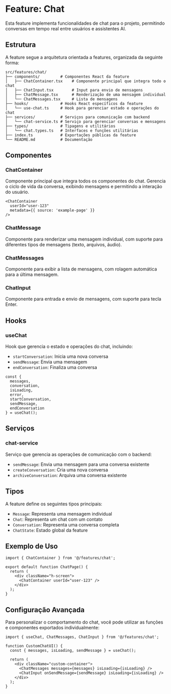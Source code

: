 # Feature: Chat

Esta feature implementa funcionalidades de chat para o projeto, permitindo conversas em tempo real entre usuários e assistentes AI.

## Estrutura

A feature segue a arquitetura orientada a features, organizada da seguinte forma:

```
src/features/chat/
├── components/         # Componentes React da feature
│   ├── ChatContainer.tsx    # Componente principal que integra todo o chat
│   ├── ChatInput.tsx        # Input para envio de mensagens
│   ├── ChatMessage.tsx      # Renderização de uma mensagem individual
│   └── ChatMessages.tsx     # Lista de mensagens
├── hooks/              # Hooks React específicos da feature
│   └── use-chat.ts     # Hook para gerenciar estado e operações do chat
├── services/           # Serviços para comunicação com backend
│   └── chat-service.ts # Serviço para gerenciar conversas e mensagens
├── types/              # Tipagens e utilitários
│   └── chat.types.ts   # Interfaces e funções utilitárias
├── index.ts            # Exportações públicas da feature
└── README.md           # Documentação
```

## Componentes

### ChatContainer

Componente principal que integra todos os componentes do chat. Gerencia o ciclo de vida da conversa, exibindo mensagens e permitindo a interação do usuário.

```tsx
<ChatContainer 
  userId="user-123" 
  metadata={{ source: 'example-page' }} 
/>
```

### ChatMessage

Componente para renderizar uma mensagem individual, com suporte para diferentes tipos de mensagens (texto, arquivos, áudio).

### ChatMessages

Componente para exibir a lista de mensagens, com rolagem automática para a última mensagem.

### ChatInput

Componente para entrada e envio de mensagens, com suporte para tecla Enter.

## Hooks

### useChat

Hook que gerencia o estado e operações do chat, incluindo:

- `startConversation`: Inicia uma nova conversa
- `sendMessage`: Envia uma mensagem
- `endConversation`: Finaliza uma conversa

```tsx
const { 
  messages, 
  conversation, 
  isLoading, 
  error,
  startConversation,
  sendMessage,
  endConversation
} = useChat();
```

## Serviços

### chat-service

Serviço que gerencia as operações de comunicação com o backend:

- `sendMessage`: Envia uma mensagem para uma conversa existente
- `createConversation`: Cria uma nova conversa
- `archiveConversation`: Arquiva uma conversa existente

## Tipos

A feature define os seguintes tipos principais:

- `Message`: Representa uma mensagem individual
- `Chat`: Representa um chat com um contato
- `Conversation`: Representa uma conversa completa
- `ChatState`: Estado global da feature

## Exemplo de Uso

```tsx
import { ChatContainer } from '@/features/chat';

export default function ChatPage() {
  return (
    <div className="h-screen">
      <ChatContainer userId="user-123" />
    </div>
  );
}
```

## Configuração Avançada

Para personalizar o comportamento do chat, você pode utilizar as funções e componentes exportados individualmente:

```tsx
import { useChat, ChatMessages, ChatInput } from '@/features/chat';

function CustomChatUI() {
  const { messages, isLoading, sendMessage } = useChat();
  
  return (
    <div className="custom-container">
      <ChatMessages messages={messages} isLoading={isLoading} />
      <ChatInput onSendMessage={sendMessage} isLoading={isLoading} />
    </div>
  );
}
``` 